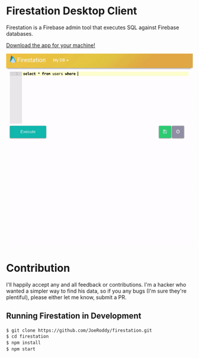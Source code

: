 # Firestation Desktop Client

Firestation is a Firebase admin tool that executes SQL against Firebase databases.

[Download the app for your machine!](https://www.firestation.io/#download)

![](/select.gif)

# Contribution

I'll happily accept any and all feedback or contributions. I'm a hacker who wanted a simpler way to find his data, so if you any bugs (I'm sure they're plentiful), please either let me know, submit a PR.

## Running Firestation in Development

```bash
$ git clone https://github.com/JoeRoddy/firestation.git
$ cd firestation
$ npm install
$ npm start
```
